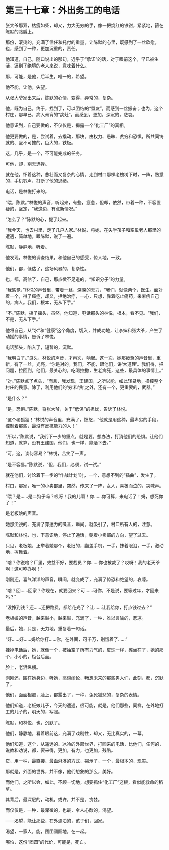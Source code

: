 # 第三十七章：外出务工的电话

张大爷那双，枯瘦如柴，却又，力大无穷的手，像一把烧红的铁钳，紧紧地，箍在陈默的胳膊上。

那份，滚烫的，充满了信任和托付的重量，让陈默的心里，既感到了一丝欣慰，也，感到了一种，更加沉重的，责任。

他知道，自己，随口说出的那句，近乎于“承诺”的话，对于眼前这个，早已被生活，逼到了绝境的老人来说，意味着什么。

那，可能，是他，后半生，唯一的，希望。

他不能，让他，失望。

从张大爷家出来后，陈默的心情，变得，异常的，复杂。

他，既为自己，终于，找到了，可以团结的“盟友”，而感到一丝振奋；也为，这个村庄，那早已，病入膏肓的“病灶”，而感到，更加，深沉的，悲哀。

他意识到，自己要做的，不仅仅是，揭露一个“化工厂”的真相。

他更要做的，是，尝试着，去撬动，那块，由权力、愚昧、贫穷和恐惧，所共同铸就的、坚不可摧的，巨大的，铁板。

这，几乎，是一个，不可能完成的任务。

可他，却，别无选择。

就在他，怀着这种，悲壮而又复杂的心情，走到村口那棵老槐树下时，一阵，熟悉的，手机铃声，打断了他的思绪。

电话，是林悦打来的。

“喂，陈默。”林悦的声音，听起来，有些，疲惫，但却，依然，带着一种，不容置疑的，坚定，“我这边，有点新情况。”

“怎么了？”陈默的心，提了起来。

“我今天，也去村里，走了几户人家。”林悦，将她，在失学孩子和空巢老人那里的遭遇，简单地，跟陈默，说了一遍。

陈默，静静地，听着。

他发现，林悦的调查结果，和他自己的感受，惊人地，一致。

他们，都，低估了，这场风暴的，复杂性。

也，都，高估了，自己，那点微不足道的，“知识分子”的力量。

“我感觉，”林悦的声音里，带着一丝，深深的无力，“我们，就像两个，医生。面对着一个，得了癌症，却又，拒绝治疗，一心，只想，靠着吃止痛药，来麻痹自己的，病人。我们，根本，无从下手。”

“不。”陈默，摇了摇头，虽然，他知道，电话那头的林悦，根本，看不见。“我们，不是，无从下手。”

他将自己，从“水”和“健康”这个角度，切入，并成功地，让李婶和张大爷，产生了动摇的事情，告诉了林悦。

电话那头，陷入了，短暂的，沉默。

“我明白了。”良久，林悦的声音，才再次，响起。这一次，她那疲惫的声音里，重新，有了一丝，光亮，“你是对的。我们，不能，跟他们，讲‘大道理’。我们得，把问题，拉回到，他们，最关心的，吃喝拉撒，生老病死，这些，最具体的事情上。”

“对。”陈默点了点头，“而且，我发现，王建国，之所以能，如此轻易地，操控整个村庄的民意。除了，利用他们的‘穷’和‘贪’之外，还有一个，更重要的，武器。”

“是什么？”

“是，恐惧。”陈默，将张大爷，关于“低保”的担忧，告诉了林悦。

“这个老狐狸！”林悦的声音里，充满了，愤怒，“他就是用这种，最卑劣的手段，控制着那些，最没有反抗能力的人！”

“所以，”陈默说，“我们下一步的重点，就是要，想办法，打消他们的恐惧。让他们知道，就算，没有王建国，他们，也一样，能活下去。”

“可，这，谈何容易？”林悦，苦笑了一声。

“是不容易。”陈默说，“但，我们，必须，试一试。”

就在他们，讨论着下一步的“作战计划”时，一个，意想不到的“插曲”，发生了。

村口，那家，唯一的小卖部里，突然，传来了一阵，女人，喜极而泣的，哭喊声。

“喂？是……是二狗子吗？哎呀！我的儿啊！你……你可算，来电话了！妈，想死你了！”

是老板娘的声音。

她那尖锐的、充满了穿透力的嗓音，瞬间，就吸引了，村口所有人的，注意。

陈默和林悦，也，下意识地，停止了通话，朝着小卖部的方向，望了过去。

只见，老板娘，正举着她那个，老旧的，翻盖手机，一手，抹着眼泪，一手，激动地，挥舞着。

“啥？你说啥？厂里，效益不好，要裁员？你……你也被裁了？哎呀！我的老天爷啊！这可咋办啊！”

刚刚还，喜气洋洋的声音，瞬间，就变成了，充满了惊恐和绝望的，哀嚎。

“啥？回……回家？你现在，就要回来？可……可你，不是说，要等过年，才回来吗？”

“没挣到钱？还……还把路费，都给花光了？让……让我给你，打点钱过去？”

老板娘的声音，越来越小，越来越，充满了，一种，难以言喻的，悲凉。

最后，她，只是，无力地，重复着一句话。

“好……好……妈给你打……你，在外面，可千万，别饿着了……”

挂掉电话后，她，就像一个，被抽空了所有力气的，皮球一样，瘫坐在了，她的那个，小小的，柜台后面。

脸上，老泪纵横。

刚刚还，围在她身边，听她，高谈阔论，畅想未来的那些男人们，此刻，都，沉默了。

他们，面面相觑，脸上，都露出了，一种，兔死狐悲的，复杂的表情。

他们知道，老板娘儿子，今天的遭遇，很可能，就是，他们那些，同样，在外地打工的儿子的，明天的，写照。

陈默，和林悦，也，沉默了。

他们，静静地，看着眼前这，充满了戏剧性，却又，无比真实的，一幕。

他们知道，这个，从遥远的、冰冷的外部世界，打回来的电话，比他们，任何的，说教和劝说，都，要来得，更加，有力，也更加，残酷。

它，用一种，最直接、最血淋淋的方式，揭示了，一个，最根本的，现实。

那就是，外面的世界，并不像，他们想象的那么，美好。

而他们，之所以会，如此，不顾一切地，想要抓住“化工厂”这根，看似能救命的稻草。

其背后，最深层的，动机，或许，并不是，贪婪。

而仅仅是，一种，最卑微的，也最，令人心酸的，渴望。

——渴望，能让那些，在外漂泊的，孩子们，回家。

渴望，一家人，能，团团圆圆地，在一起。

哪怕，这份“团圆”的代价，可能是，死亡。